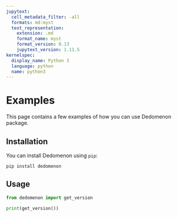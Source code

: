 ```yaml
---
jupytext:
  cell_metadata_filter: -all
  formats: md:myst
  text_representation:
    extension: .md
    format_name: myst
    format_version: 0.13
    jupytext_version: 1.11.5
kernelspec:
  display_name: Python 3
  language: python
  name: python3
---
```


# Examples

This page contains a few examples of how you can use Dedomenon package.

## Installation

You can install Dedomenon using `pip`:

```{code-cell}
pip install dedomenon
```

## Usage

```python
from dedomenon import get_version

print(get_version())
```
